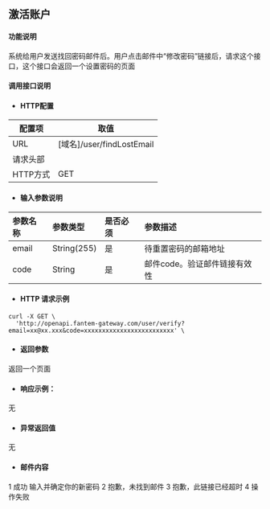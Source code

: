 ## 激活账户

#### 功能说明
系统给用户发送找回密码邮件后。用户点击邮件中“修改密码”链接后，请求这个接口，这个接口会返回一个设置密码的页面


#### 调用接口说明

* #### HTTP配置

| 配置项 | 取值 |
| --- | --- |
| URL | \[域名\]/user/findLostEmail|
| 请求头部 |   |
| HTTP方式 | GET |

* #### 输入参数说明

| 参数名称 | 参数类型 | 是否必须 | 参数描述 |
| :--- | :--- | :--- | :--- |
| email| String\(255\) | 是 | 待重置密码的邮箱地址|
| code| String | 是 | 邮件code。验证邮件链接有效性 |

* #### HTTP 请求示例

```
curl -X GET \
  'http://openapi.fantem-gateway.com/user/verify?email=xx@xx.xxx&code=xxxxxxxxxxxxxxxxxxxxxxxxx' \
```

* #### 返回参数

返回一个页面

* #### 响应示例：

无

* #### 异常返回值

无 

* #### 邮件内容

1 成功 输入并确定你的新密码
2 抱歉，未找到邮件
3 抱歉，此链接已经超时
4 操作失败 



